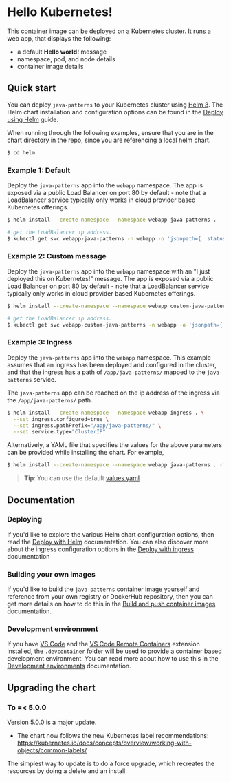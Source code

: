 # Hello Kubernetes!

This container image can be deployed on a Kubernetes cluster. It runs a web app, that displays the following:

- a default **Hello world!** message
- namespace, pod, and node details
- container image details

## Quick start

You can deploy `java-patterns` to your Kubernetes cluster using [Helm 3](https://helm.sh/docs/intro/install/). The Helm chart installation and configuration
options can be found in the [Deploy using Helm](docs/deploy-using-helm.md) guide.

When running through the following examples, ensure that you are in the chart directory in the repo, since you are referencing a local helm chart.

```bash
$ cd helm
```

### Example 1: Default

Deploy the `java-patterns` app into the `webapp` namespace. The app is exposed via a public Load Balancer on port 80 by default - note that a LoadBalancer
service typically only works in cloud provider based Kubernetes offerings.

```bash
$ helm install --create-namespace --namespace webapp java-patterns .

# get the LoadBalancer ip address.
$ kubectl get svc webapp-java-patterns -n webapp -o 'jsonpath={ .status.loadBalancer.ingress[0].ip }'
```

### Example 2: Custom message

Deploy the `java-patterns` app into the `webapp` namespace with an "I just deployed this on Kubernetes!" message. The app is exposed via a public Load Balancer
on port 80 by default - note that a LoadBalancer service typically only works in cloud provider based Kubernetes offerings.

```bash
$ helm install --create-namespace --namespace webapp custom-java-patterns . --set message="I just deployed this on Kubernetes!"

# get the LoadBalancer ip address.
$ kubectl get svc webapp-custom-java-patterns -n webapp -o 'jsonpath={ .status.loadBalancer.ingress[0].ip }'
```

### Example 3: Ingress

Deploy the `java-patterns` app into the `webapp` namespace. This example assumes that an ingress has been deployed and configured in the cluster, and that the
ingress has a path of `/app/java-patterns/` mapped to the `java-patterns` service.

The `java-patterns` app can be reached on the ip address of the ingress via the `/app/java-patterns/` path.

```bash
$ helm install --create-namespace --namespace webapp ingress . \
  --set ingress.configured=true \
  --set ingress.pathPrefix="/app/java-patterns/" \
  --set service.type="ClusterIP"
```

Alternatively, a YAML file that specifies the values for the above parameters can be provided while installing the chart. For example,

```bash
$ helm install --create-namespace --namespace webapp java-patterns . -f values.yaml
```

> **Tip**: You can use the default [values.yaml](values.yaml)

## Documentation

### Deploying

If you'd like to explore the various Helm chart configuration options, then read the [Deploy with Helm](docs/deploy-using-helm.md) documentation. You can also
discover more about the ingress configuration options in the [Deploy with ingress](docs/deploy-with-ingress.md) documentation

### Building your own images

If you'd like to build the `java-patterns` container image yourself and reference from your own registry or DockerHub repository, then you can get more details
on how to do this in the [Build and push container images](docs/build-and-push-container-images.md) documentation.

### Development environment

If you have [VS Code](https://code.visualstudio.com/) and
the [VS Code Remote Containers](https://marketplace.visualstudio.com/items?itemName=ms-vscode-remote.remote-containers) extension installed, the `.devcontainer`
folder will be used to provide a container based development environment. You can read more about how to use this in
the [Development environments](docs/development-environment.md) documentation.

## Upgrading the chart

### To =< 5.0.0

Version 5.0.0 is a major update.

- The chart now follows the new Kubernetes label recommendations:
  <https://kubernetes.io/docs/concepts/overview/working-with-objects/common-labels/>

The simplest way to update is to do a force upgrade, which recreates the resources by doing a delete and an install.
